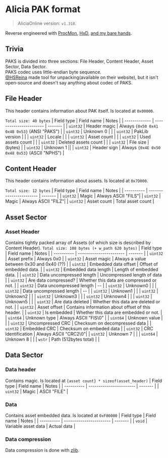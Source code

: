 
# Alicia PAK format
> AliciaOnline version: `v1.318`. 

Reverse engineered with [ProcMon](https://docs.microsoft.com/en-us/sysuint32ernals/downloads/procmon), [HxD](https://mh-nexus.de/en/hxd/), [and my bare hands](https://github.com/rgnter/alicia_modwork/tree/master/source).

## Trivia
PAKS is divided into three sections: File Header, Content Header, Asset Sector, Data Sector. <br>
PAKS codec uses little-endian byte sequence. <br>
[@HSReina](https://github.com/hsreina) made tool for unpacking(available on their website), but it isn't open-source and doesn't say anything about codec of PAKS. 


## File Header
This header contains information about PAK itself. 
Is located at `0x00000`. 

`Total size: 40 bytes`
| Field type    | Field name              | Notes   |
| ------------- | ----------------------- | ------- |
| `uint32`      | Header magic         | Always `{0x50 0x41 0x4B 0x53}` (ANSI "PAKS") |
| `uint32`      | Unknown 0            | |
| `uint32`      | PakLib version       | |
| `uint32`      | Locale               | |
| `uint32`      | Asset count          | |
| `uint32`      | Used assets count    | |
| `uint32`      | Deleted assets count | |
| `uint32`      | File size            | (bytes) |
| `uint32`      | Unknown 1            ||
| `uint32`      | Header sign          | Always `{0x4E 0x50 0x48 0x53}` (ASCII "NPHS") |

## Content Header 
This header contains information about assets. 
Is located at `0x7D000`. 

`Total size: 12 bytes`
| Field type | Field name              | Notes      |
| ---------- | ----------------------- | -------    |
| `uint32`   | Magic                   | Always ASCII "FILS"|
| `uint32`   | Magic                   | Always ASCII "FILZ"|
| `uint32`   | Asset count             | Total asset count |



## Asset Sector
### Asset Header
Contains tightly packed array of Assets (of which size is described by Content Header). 
`Total size: 108 bytes (+ w_path 620 bytes)`
| Field type    | Field name                   | Notes      |
| ----------    | -----------------------      | -------    |
| `uint32`      | Asset prefix              | Always 0x0                        | 
| `uint32`      | Asset magic               | Always a value between 0x30 and 0x40 (??) |
| `uint32`      | Embedded data offset      | Offset of embedded data.  |
| `uint32`      | Embedded data length      | Length of embedded data.  |
| `uint32`      | Data uncompressed length  | Uncompressed length of data |
| `uint32`      | Are data compressed?      | Whether this data are compressed or not. |
| `uint32`      | Data uncompressed length  | -- |
| `uint32`      | Unknown0                  |    |
| `uint32`      | Data uncompressed length  | -- |
| `uint32`      | Unknown1                  |    |
| `uint32`      | Unknown2                  |    |
| `uint32`      | Unknown3                  |    |
| `uint32`      | Unknown4                  |    |
| `uint32`      | Unknown5                  |    |
| `uint32`      | Are data deleted          | Whether this data are deleted or not. |
| `uint32`      | Asset offset              | Contains information about offset of this header. |
| `uint32`      | Is embedded               | Whether this data are embedded or not. |
| `uint64`      | Unknown type              | Always ASCII "FIS\0" |
| `uint64`      | Unknown value             | |
| `uint32`      | Uncompressed CRC          | Checksum on decompressed data |
| `uint32`      | Embedded CRC              | Checksum on embeded data |
| `uint32`      | CRC Identification        | Always ASCII "CRC2\0"|
| `uint32`      | Unknown 7                 | |
| `uint64`      | Unknown 8                 | |
| `wstr`        | Path (512bytes total)     | |
     
     
## Data Sector
### Data header
Contains magic.
Is located at `{asset count} * sizeof(asset_header)`
| Field type | Field name              | Notes   |
| ---------- | ----------------------- | ------- |
| `uint32`   | Magic                   | ASCII "FILE" | 

### Data
Contains asset embedded data. 
Is located at `0xF00000`
| Field type | Field name              | Notes   |
| ---------- | ----------------------- | ------- |
| `void`     | Variable asset data     | Actual data | 

### Data compression
Data compression is done with [zlib](https://zlib.net/).

